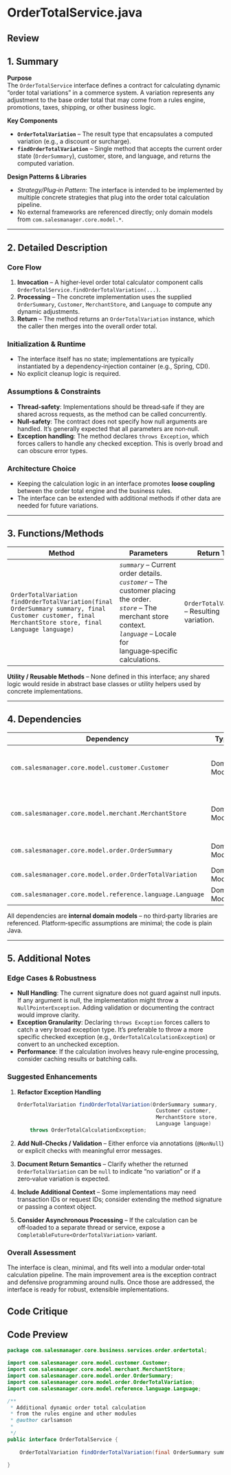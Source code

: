 # OrderTotalService.java

## Review

## 1. Summary  

**Purpose**  
The `OrderTotalService` interface defines a contract for calculating dynamic “order total variations” in a commerce system. A variation represents any adjustment to the base order total that may come from a rules engine, promotions, taxes, shipping, or other business logic.

**Key Components**  
- **`OrderTotalVariation`** – The result type that encapsulates a computed variation (e.g., a discount or surcharge).  
- **`findOrderTotalVariation`** – Single method that accepts the current order state (`OrderSummary`), customer, store, and language, and returns the computed variation.

**Design Patterns & Libraries**  
- *Strategy/Plug‑in Pattern*: The interface is intended to be implemented by multiple concrete strategies that plug into the order total calculation pipeline.  
- No external frameworks are referenced directly; only domain models from `com.salesmanager.core.model.*`.

---

## 2. Detailed Description  

### Core Flow  
1. **Invocation** – A higher‑level order total calculator component calls `OrderTotalService.findOrderTotalVariation(...)`.  
2. **Processing** – The concrete implementation uses the supplied `OrderSummary`, `Customer`, `MerchantStore`, and `Language` to compute any dynamic adjustments.  
3. **Return** – The method returns an `OrderTotalVariation` instance, which the caller then merges into the overall order total.

### Initialization & Runtime
- The interface itself has no state; implementations are typically instantiated by a dependency‑injection container (e.g., Spring, CDI).  
- No explicit cleanup logic is required.

### Assumptions & Constraints  
- **Thread‑safety**: Implementations should be thread‑safe if they are shared across requests, as the method can be called concurrently.  
- **Null‑safety**: The contract does not specify how null arguments are handled. It’s generally expected that all parameters are non‑null.  
- **Exception handling**: The method declares `throws Exception`, which forces callers to handle any checked exception. This is overly broad and can obscure error types.

### Architecture Choice  
- Keeping the calculation logic in an interface promotes **loose coupling** between the order total engine and the business rules.  
- The interface can be extended with additional methods if other data are needed for future variations.

---

## 3. Functions/Methods  

| Method | Parameters | Return Type | Description | Side‑Effects |
|--------|------------|-------------|-------------|--------------|
| `OrderTotalVariation findOrderTotalVariation(final OrderSummary summary, final Customer customer, final MerchantStore store, final Language language)` | *`summary`* – Current order details.<br>*`customer`* – The customer placing the order.<br>*`store`* – The merchant store context.<br>*`language`* – Locale for language‑specific calculations. | `OrderTotalVariation` – Resulting variation. | Computes a dynamic adjustment to the order total based on business rules. | None beyond returning the variation; any side‑effects are confined to the implementation. |

**Utility / Reusable Methods** – None defined in this interface; any shared logic would reside in abstract base classes or utility helpers used by concrete implementations.

---

## 4. Dependencies  

| Dependency | Type | Notes |
|------------|------|-------|
| `com.salesmanager.core.model.customer.Customer` | Domain Model | Represents the customer; no external libs. |
| `com.salesmanager.core.model.merchant.MerchantStore` | Domain Model | Represents the merchant store; no external libs. |
| `com.salesmanager.core.model.order.OrderSummary` | Domain Model | Summary of order items/prices. |
| `com.salesmanager.core.model.order.OrderTotalVariation` | Domain Model | Result of calculation. |
| `com.salesmanager.core.model.reference.language.Language` | Domain Model | Localization information. |

All dependencies are **internal domain models** – no third‑party libraries are referenced. Platform‑specific assumptions are minimal; the code is plain Java.

---

## 5. Additional Notes  

### Edge Cases & Robustness  
- **Null Handling**: The current signature does not guard against null inputs. If any argument is null, the implementation might throw a `NullPointerException`. Adding validation or documenting the contract would improve clarity.  
- **Exception Granularity**: Declaring `throws Exception` forces callers to catch a very broad exception type. It’s preferable to throw a more specific checked exception (e.g., `OrderTotalCalculationException`) or convert to an unchecked exception.  
- **Performance**: If the calculation involves heavy rule‑engine processing, consider caching results or batching calls.

### Suggested Enhancements  
1. **Refactor Exception Handling**  
   ```java
   OrderTotalVariation findOrderTotalVariation(OrderSummary summary,
                                                Customer customer,
                                                MerchantStore store,
                                                Language language)
       throws OrderTotalCalculationException;
   ```

2. **Add Null‑Checks / Validation** – Either enforce via annotations (`@NonNull`) or explicit checks with meaningful error messages.  

3. **Document Return Semantics** – Clarify whether the returned `OrderTotalVariation` can be `null` to indicate “no variation” or if a zero‑value variation is expected.  

4. **Include Additional Context** – Some implementations may need transaction IDs or request IDs; consider extending the method signature or passing a context object.

5. **Consider Asynchronous Processing** – If the calculation can be off‑loaded to a separate thread or service, expose a `CompletableFuture<OrderTotalVariation>` variant.

### Overall Assessment  
The interface is clean, minimal, and fits well into a modular order‑total calculation pipeline. The main improvement area is the exception contract and defensive programming around nulls. Once those are addressed, the interface is ready for robust, extensible implementations.

## Code Critique



## Code Preview

```java
package com.salesmanager.core.business.services.order.ordertotal;

import com.salesmanager.core.model.customer.Customer;
import com.salesmanager.core.model.merchant.MerchantStore;
import com.salesmanager.core.model.order.OrderSummary;
import com.salesmanager.core.model.order.OrderTotalVariation;
import com.salesmanager.core.model.reference.language.Language;

/**
 * Additional dynamic order total calculation
 * from the rules engine and other modules
 * @author carlsamson
 *
 */
public interface OrderTotalService {
	
	OrderTotalVariation findOrderTotalVariation(final OrderSummary summary, final Customer customer, final MerchantStore store, final Language language) throws Exception;

}



```
